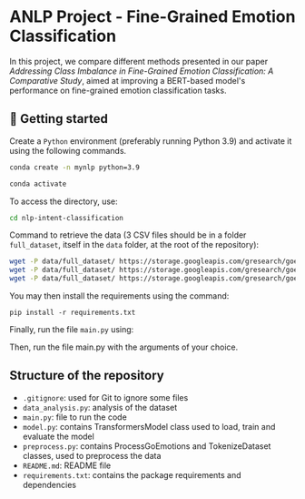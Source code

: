 # ANLP Project - Fine-Grained Emotion Classification

In this project, we compare different methods presented in our paper *Addressing Class Imbalance in Fine-Grained Emotion Classification: A Comparative Study*, aimed at improving a BERT-based model's performance on fine-grained emotion classification tasks.

## 🏁 Getting started

Create a ```Python``` environment (preferably running Python 3.9) and activate it using the following commands.
```bash
conda create -n mynlp python=3.9
```
```bash
conda activate
```

To access the directory, use:
```bash
cd nlp-intent-classification
```

Command to retrieve the data (3 CSV files should be in a folder ```full_dataset```, itself in the ```data``` folder, at the root of the repository):

```bash
wget -P data/full_dataset/ https://storage.googleapis.com/gresearch/goemotions/data/full_dataset/goemotions_1.csv
wget -P data/full_dataset/ https://storage.googleapis.com/gresearch/goemotions/data/full_dataset/goemotions_2.csv
wget -P data/full_dataset/ https://storage.googleapis.com/gresearch/goemotions/data/full_dataset/goemotions_3.csv
```

You may then install the requirements using the command:
```
pip install -r requirements.txt
```

Finally, run the file ```main.py``` using:

Then, run the file main.py with the arguments of your choice.

## Structure of the repository

- ```.gitignore```: used for Git to ignore some files
- ```data_analysis.py```: analysis of the dataset
- ```main.py```: file to run the code
- ```model.py```: contains TransformersModel class used to load, train and evaluate the model
- ```preprocess.py```: contains ProcessGoEmotions and TokenizeDataset classes, used to preprocess the data
- ```README.md```: README file
- ```requirements.txt```: contains the package requirements and dependencies
